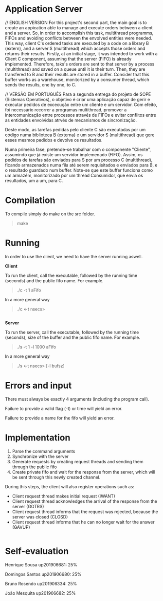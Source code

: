 # **Application Server**

// ENGLISH VERSION
For this project's second part, the main goal is to create an appication able to manage and execute orders between a client and a server. 
So, in order to accomplish this task, multithread programms, FIFOs and avoiding conflicts between the envolved entities were needed.
This way, client C's ordered tasks are executed by a code on a library B (extern), and a server S (multithread) which accepts those orders and returns their results.
Firstly, at an initial stage, it was intended to work with a Client C component, assuming that the server (FIFO) is already implemented. Therefore, taks's orders are sent to that server by a process (multithread) and saved on a queue until it is their turn. Then, they are transfered to B and their results are stored in a buffer. Consider that this buffer works as a warehouse, monitorized by a consumer thread, which sends the results, one by one, to C.

// VERSÃO EM PORTUGUÊS
Para a segunda entrega do projeto de SOPE (Sistemas Operativos), o objetivo é criar uma aplicação capaz de gerir e executar pedidos de excecução entre um cliente e um servidor. Com efeito, foi necessário recorrer a programas multithread, promover a intercomunicação entre processos através de FIFOs e evitar conflitos entre as entidades envolvidas atrvés de mecanismos de sincronização. 

Deste modo, as tarefas pedidas pelo cliente C são executadas por um código numa biblioteca B (externa) e um servidor S (multithread) que gere esses mesmos pedidos e devolve os resultados. 

Numa primeira fase, pretende-se trabalhar com o componente "Cliente", assumindo que já existe um servidor implemenado (FIFO). Assim, os pedidos de tarefas são enviados para S por um processo C (multithread), ficando armazenados numa fila até serem requisitados e enviados para B, e o resultado guardado num buffer. Note-se que este buffer funciona como um armazém, monitorizado por um thread Consumidor, que envia os resultados, um a um, para C. 


# **Compilation**

To compile simply do make on the src folder.
> make
 
# **Running**

In order to use the client, we need to have the server running aswell.

**Client**

To run the client, call the executable, followed by the running time (seconds) and the public fifo name.
For example.
> ./c -t 1 aFifo

In a more general way

> ./c <-t nsecs> <fifoname>
 
 ```
 ```
 
**Server**
 
To run the server, call the executable, followed by the running time (seconds), size of the buffer and the public fifo name.
For example.
> ./s -t 1 -l 1000 aFifo

In a more general way

> ./s <-t nsecs> [-l bufsz] <fifoname>
 
 
# **Errors and input**

There must always be exactly 4 arguments (including the program call).

Failure to provide a valid flag (-t) or time will yield an error.

Failure to provide a name for the fifo will yield an error.
  
# **Implementation**
  
1. Parse the command arguments
2. Synchronize with the server
3. Generate requests by creating request threads and sending them through the public fifo
4. Create private fifo and wait for the response from the server, which will be sent through this newly created channel.

During this steps, the client will also register operations such as:
* Client request thread makes initial request (IWANT)
* Client request thread acknowledges the arrival of the response from the server (GOTRS)
* Client request thread informs that the request was rejected, because the server was closed (CLOSD)
* Client request thread informs that he can no longer wait for the answer (GAVUP)

```
```

 # **Self-evaluation**
  
Henrique Sousa up201906681: 25%

Domingos Santos up201906680: 25%

Bruno Rosendo up201906334: 25%

João Mesquita up201906682: 25%
